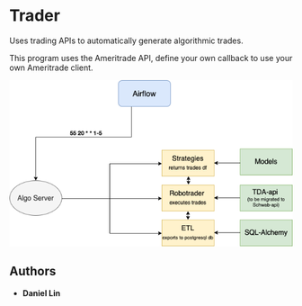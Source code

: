 # Trader

Uses trading APIs to automatically generate algorithmic trades. 

This program uses the Ameritrade API, define your own callback to use your own Ameritrade client. 

![Diagram](robotrader_diagram.png)

## Authors

* **Daniel Lin** 
